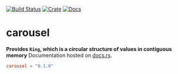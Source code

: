 [![Build Status](https://travis-ci.org/avitex/carousel.svg)](https://travis-ci.org/avitex/carousel)
[![Crate](https://img.shields.io/crates/v/carousel.svg)](https://crates.io/crates/carousel)
[![Docs](https://docs.rs/carousel/badge.svg)](https://docs.rs/carousel)

# carousel

**Provides `Ring`, which is a circular structure of values in contiguous memory**
Documentation hosted on [docs.rs](https://docs.rs/carousel).

```toml
carousel = "0.1.0"
```
